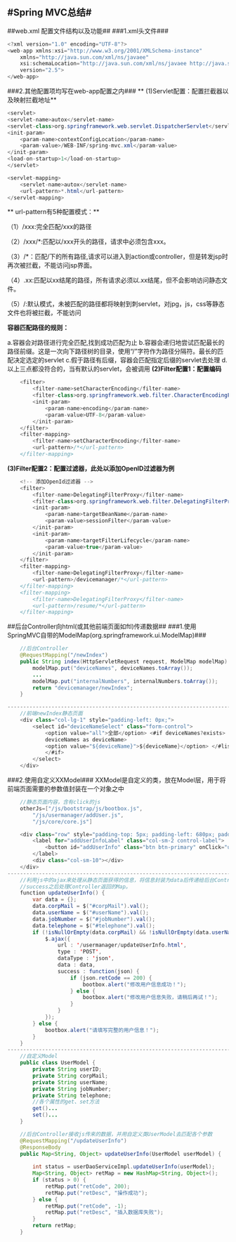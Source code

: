 #**Spring MVC总结**#
----------  
##web.xml 配置文件结构以及功能##
###1.xml头文件###
```java
<?xml version="1.0" encoding="UTF-8"?>
<web-app xmlns:xsi="http://www.w3.org/2001/XMLSchema-instance"
	xmlns="http://java.sun.com/xml/ns/javaee"
	xsi:schemaLocation="http://java.sun.com/xml/ns/javaee http://java.sun.com/xml/ns/javaee/web-app_2_5.xsd"
	version="2.5">
</web-app>
```
###2.其他配置项均写在web-app配置之内###
**	(1)Servlet配置：配置拦截器以及映射拦截地址**
```java
<servlet>
<servlet-name>autox</servlet-name>
<servlet-class>org.springframework.web.servlet.DispatcherServlet</servlet-class>
<init-param>
	<param-name>contextConfigLocation</param-name>
	<param-value>/WEB-INF/spring-mvc.xml</param-value>
</init-param>
<load-on-startup>1</load-on-startup>
</servlet>

<servlet-mapping>
	<servlet-name>autox</servlet-name>
	<url-pattern>*.html</url-pattern>
</servlet-mapping>
```
** url-pattern有5种配置模式：**

（1）/xxx:完全匹配/xxx的路径

（2）/xxx/*:匹配以/xxx开头的路径，请求中必须包含xxx。

（3）/*：匹配/下的所有路径,请求可以进入到action或controller，但是转发jsp时再次被拦截，不能访问jsp界面。

（4）.xx:匹配以xx结尾的路径，所有请求必须以.xx结尾，但不会影响访问静态文件。

（5）/:默认模式，未被匹配的路径都将映射到刺servlet，对jpg，js，css等静态文件也将被拦截，不能访问

**容器匹配路径的规则：**

  a.容器会对路径进行完全匹配,找到成功匹配为止
  b.容器会递归地尝试匹配最长的路径前缀。这是一次向下路径树的目录，使用“/”字符作为路径分隔符。最长的匹配决定选定的servlet
  c.假于路径有后缀，容器会匹配指定后缀的servlet去处理
  d.以上三点都没符合的，当有默认的servlet，会被调用
**(2)Filter配置1：配置编码**
```java
	<filter>
		<filter-name>setCharacterEncoding</filter-name>
		<filter-class>org.springframework.web.filter.CharacterEncodingFilter</filter-class>
		<init-param>
			<param-name>encoding</param-name>
			<param-value>UTF-8</param-value>
		</init-param>
	</filter>
	<filter-mapping>
		<filter-name>setCharacterEncoding</filter-name>
		<url-pattern>/*</url-pattern>
	</filter-mapping>
```
**(3)Filter配置2：配置过滤器，此处以添加OpenID过滤器为例**
```java
	<!-- 添加OpenId过滤器 -->
	<filter>  
        <filter-name>DelegatingFilterProxy</filter-name>
        <filter-class>org.springframework.web.filter.DelegatingFilterProxy</filter-class>  
        <init-param>  
            <param-name>targetBeanName</param-name>  
            <param-value>sessionFilter</param-value>  
        </init-param>
        <init-param>  
            <param-name>targetFilterLifecycle</param-name>  
            <param-value>true</param-value>  
        </init-param>  
    </filter>  
	<filter-mapping>  
        <filter-name>DelegatingFilterProxy</filter-name>  
        <url-pattern>/devicemanager/*</url-pattern>  
    </filter-mapping>
    <filter-mapping>  
        <filter-name>DelegatingFilterProxy</filter-name>  
        <url-pattern>/resume/*</url-pattern>  
    </filter-mapping>
```
##后台Controller向html(或其他前端页面如ftl)传递数据##
###1.使用SpringMVC自带的ModelMap(org.springframework.ui.ModelMap)###
```java
	//后台Controller
	@RequestMapping("/newIndex")
	public String index(HttpServletRequest request, ModelMap modelMap) {
		modelMap.put("deviceNames", deviceNames.toArray());
		...
		modelMap.put("internalNumbers", internalNumbers.toArray());	
		return "devicemanager/newIndex";
	}

----------------------------------------------------------------------------
	//前端newIndex静态页面
	<div class="col-lg-1" style="padding-left: 0px;">
		<select id="deviceNameSelect" class="form-control">
			<option value="all">全部</option> <#if deviceNames?exists> <#list
			deviceNames as deviceName>
			<option value="${deviceName}">${deviceName}</option> </#list>
			</#if>
		</select>
	</div>
```
###2.使用自定义XXModel###
XXModel是自定义的类，放在Model层，用于将前端页面需要的参数值封装在一个对象之中
```java
	//静态页面内容，含有click的js
	otherJs=["/js/bootstrap/js/bootbox.js",
		"/js/usermanager/addUser.js",
		"/js/core/core.js"]

	<div class="row" style="padding-top: 5px; padding-left: 680px; padding-right: 5px;">
		<label for="addUserInfoLabel" class="col-sm-2 control-label">
			<button id="addUserInfo" class="btn btn-primary" onClick="updateUserInfo()">修改用户信息</button>
		</label>
		<div class="col-sm-10"></div>
	</div>
-----------------------------------------------------------------------------
	//利用js中的ajax来处理从静态页面获得的信息，将信息封装为data后传递给后台Controller，
	//success之后处理Controller返回的Map。
	function updateUserInfo() {
		var data = {};
		data.corpMail = $("#corpMail").val();
		data.userName = $("#userName").val();
		data.jobNumber = $("#jobNumber").val();
		data.telephone = $("#telephone").val();
		if (!isNullOrEmpty(data.corpMail) && !isNullOrEmpty(data.userName)) {
			$.ajax({
				url : '/usermanager/updateUserInfo.html',
				type : 'POST',
				dataType : 'json',
				data : data,
				success : function(json) {
					if (json.retCode == 200) {
						bootbox.alert("修改用户信息成功！");
					} else {
						bootbox.alert("修改用户信息失败，请稍后再试！");
					}
				}
			});
		} else {
			bootbox.alert("请填写完整的用户信息！");
		}
	}
--------------------------------------------------------------------------------
	//自定义Model
	public class UserModel {
		private String userID;
		private String corpMail;
		private String userName;
		private String jobNumber;
		private String telephone;
		//各个属性的get、set方法
		get()...
		set()...
	}

	//后台Controller接收js传来的数据，并用自定义类UserModel去匹配各个参数
	@RequestMapping("/updateUserInfo")
	@ResponseBody
	public Map<String, Object> updateUserInfo(UserModel userModel) {
		
		int status = userDaoServiceImpl.updateUserInfo(userModel);
		Map<String, Object> retMap = new HashMap<String, Object>();
		if (status > 0) {
			retMap.put("retCode", 200);
			retMap.put("retDesc", "操作成功");
		} else {
			retMap.put("retCode", -1);
			retMap.put("retDesc", "插入数据库失败");
		}
		return retMap;
	}
```

